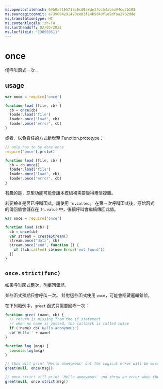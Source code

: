 ```yaml
---
ms.openlocfilehash: 69b0a9165715c6cd0e8de37ddb4abad94de2b102
ms.sourcegitcommit: e739004291428ce83f14b9d49f1e9dfaa3762dde
ms.translationtype: HT
ms.contentlocale: zh-TW
ms.lasthandoff: 02/05/2022
ms.locfileid: "138050511"
---
```

# <a name="once"></a>once

僅呼叫函式一次。

## <a name="usage"></a>usage

```javascript
var once = require('once')

function load (file, cb) {
  cb = once(cb)
  loader.load('file')
  loader.once('load', cb)
  loader.once('error', cb)
}
```

或者，以負責任的方式新增至 Function.prototype：

```javascript
// only has to be done once
require('once').proto()

function load (file, cb) {
  cb = cb.once()
  loader.load('file')
  loader.once('load', cb)
  loader.once('error', cb)
}
```

有趣的是，原型功能可能會讓本模組視需要變得兩倍複雜。

若要檢查是否已呼叫函式，請使用 `fn.called`。 在第一次呼叫函式後，原始函式的傳回值會儲存在 `fn.value` 中，後續呼叫會繼續傳回此值。

```javascript
var once = require('once')

function load (cb) {
  cb = once(cb)
  var stream = createStream()
  stream.once('data', cb)
  stream.once('end', function () {
    if (!cb.called) cb(new Error('not found'))
  })
}
```

## `once.strict(func)`

如果呼叫函式兩次，則擲回錯誤。

某些函式預期只會呼叫一次。 針對這些函式使用 `once`，可能會隱藏邏輯錯誤。

在下列範例中，`greet` 函式只需要回呼一次：

```javascript
function greet (name, cb) {
  // return is missing from the if statement
  // when no name is passed, the callback is called twice
  if (!name) cb('Hello anonymous')
  cb('Hello ' + name)
}

function log (msg) {
  console.log(msg)
}

// this will print 'Hello anonymous' but the logical error will be missed
greet(null, once(msg))

// once.strict will print 'Hello anonymous' and throw an error when the callback will be called the second time
greet(null, once.strict(msg))
```
